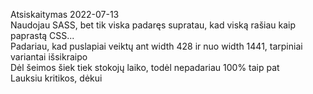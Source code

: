 Atsiskaitymas 2022-07-13 <br>
Naudojau SASS, bet tik viska padaręs supratau, kad viską rašiau kaip paprastą CSS... <br>
Padariau, kad puslapiai veiktų ant width 428 ir nuo width 1441, tarpiniai variantai išsikraipo <br>
Dėl šeimos šiek tiek stokojų laiko, todėl nepadariau 100% taip pat <br>
Lauksiu kritikos, dėkui <br>
